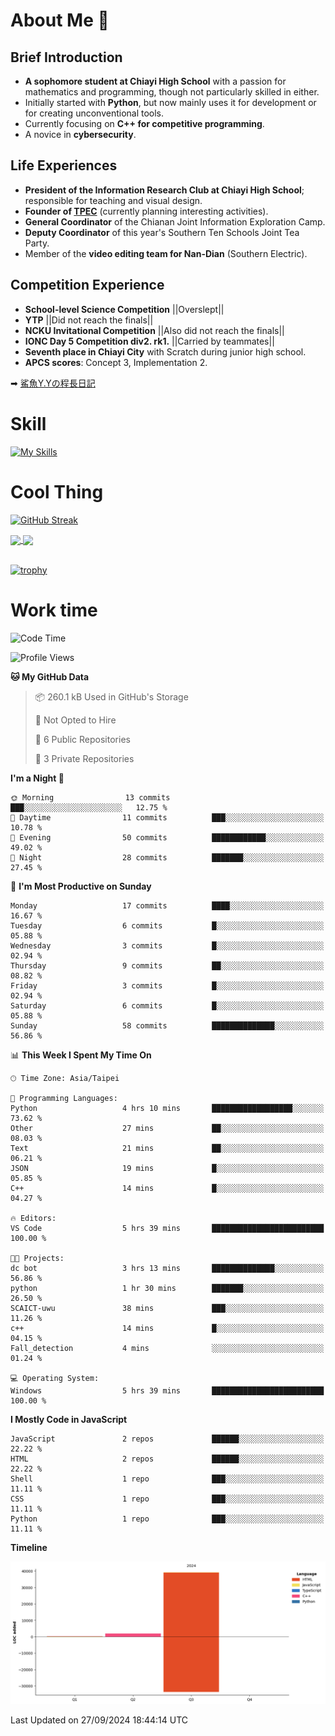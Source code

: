 # About Me 👋
## Brief Introduction
- **A sophomore student at Chiayi High School** with a passion for mathematics and programming, though not particularly skilled in either.
- Initially started with **Python**, but now mainly uses it for development or for creating unconventional tools.
- Currently focusing on **C++ for competitive programming**.
- A novice in **cybersecurity**.

## Life Experiences
- **President of the Information Research Club at Chiayi High School**; responsible for teaching and visual design.
- **Founder of [TPEC](https://discord.gg/b3XmEup5Nz)** (currently planning interesting activities).
- **General Coordinator** of the Chianan Joint Information Exploration Camp.
- **Deputy Coordinator** of this year's Southern Ten Schools Joint Tea Party.
- Member of the **video editing team for Nan-Dian** (Southern Electric).

## Competition Experience
- **School-level Science Competition** ||Overslept||
- **YTP** ||Did not reach the finals||
- **NCKU Invitational Competition** ||Also did not reach the finals||
- **IONC Day 5 Competition div2. rk1.** ||Carried by teammates||
- **Seventh place in Chiayi City** with Scratch during junior high school.
- **APCS scores**: Concept 3, Implementation 2.

➡︎ [鯊魚Y.Yの程長日記](https://larryeng.github.io/)

# Skill
[![My Skills](https://skillicons.dev/icons?i=blender,arduino,vscode,visualstudio,pr,github,git,c,cpp,py,html,css,js)](https://skillicons.dev)


# Cool Thing

[![GitHub Streak](https://streak-stats.demolab.com/?user=Larryeng&theme=holi-theme)](https://git.io/streak-stats)

<a href="https://github.com/anuraghazra/github-readme-stats">
  <img height=200 align="center" src="https://github-readme-stats.vercel.app/api?username=Larryeng&theme=github_dark&rank_icon=github" />
</a>
<a href="https://github.com/anuraghazra/convoychat">
  <img height=200 align="center" src="https://github-readme-stats.vercel.app/api/top-langs?username=Larryeng&layout=compact&langs_count=8&card_width=320&theme=github_dark" />
</a>

<br>

<br>

[![trophy](https://github-profile-trophy.vercel.app/?username=Larryeng&theme=darkhub)](https://github.com/ryo-ma/github-profile-trophy)
# Work time
<!--START_SECTION:waka-->
![Code Time](http://img.shields.io/badge/Code%20Time-248%20hrs%2044%20mins-blue)

![Profile Views](http://img.shields.io/badge/Profile%20Views-0-blue)

**🐱 My GitHub Data** 

> 📦 260.1 kB Used in GitHub's Storage 
 > 
> 🚫 Not Opted to Hire
 > 
> 📜 6 Public Repositories 
 > 
> 🔑 3 Private Repositories 
 > 
**I'm a Night 🦉** 

```text
🌞 Morning                13 commits          ███░░░░░░░░░░░░░░░░░░░░░░   12.75 % 
🌆 Daytime                11 commits          ███░░░░░░░░░░░░░░░░░░░░░░   10.78 % 
🌃 Evening                50 commits          ████████████░░░░░░░░░░░░░   49.02 % 
🌙 Night                  28 commits          ███████░░░░░░░░░░░░░░░░░░   27.45 % 
```
📅 **I'm Most Productive on Sunday** 

```text
Monday                   17 commits          ████░░░░░░░░░░░░░░░░░░░░░   16.67 % 
Tuesday                  6 commits           █░░░░░░░░░░░░░░░░░░░░░░░░   05.88 % 
Wednesday                3 commits           █░░░░░░░░░░░░░░░░░░░░░░░░   02.94 % 
Thursday                 9 commits           ██░░░░░░░░░░░░░░░░░░░░░░░   08.82 % 
Friday                   3 commits           █░░░░░░░░░░░░░░░░░░░░░░░░   02.94 % 
Saturday                 6 commits           █░░░░░░░░░░░░░░░░░░░░░░░░   05.88 % 
Sunday                   58 commits          ██████████████░░░░░░░░░░░   56.86 % 
```


📊 **This Week I Spent My Time On** 

```text
🕑︎ Time Zone: Asia/Taipei

💬 Programming Languages: 
Python                   4 hrs 10 mins       ██████████████████░░░░░░░   73.62 % 
Other                    27 mins             ██░░░░░░░░░░░░░░░░░░░░░░░   08.03 % 
Text                     21 mins             ██░░░░░░░░░░░░░░░░░░░░░░░   06.21 % 
JSON                     19 mins             █░░░░░░░░░░░░░░░░░░░░░░░░   05.85 % 
C++                      14 mins             █░░░░░░░░░░░░░░░░░░░░░░░░   04.27 % 

🔥 Editors: 
VS Code                  5 hrs 39 mins       █████████████████████████   100.00 % 

🐱‍💻 Projects: 
dc bot                   3 hrs 13 mins       ██████████████░░░░░░░░░░░   56.86 % 
python                   1 hr 30 mins        ███████░░░░░░░░░░░░░░░░░░   26.50 % 
SCAICT-uwu               38 mins             ███░░░░░░░░░░░░░░░░░░░░░░   11.26 % 
c++                      14 mins             █░░░░░░░░░░░░░░░░░░░░░░░░   04.15 % 
Fall_detection           4 mins              ░░░░░░░░░░░░░░░░░░░░░░░░░   01.24 % 

💻 Operating System: 
Windows                  5 hrs 39 mins       █████████████████████████   100.00 % 
```

**I Mostly Code in JavaScript** 

```text
JavaScript               2 repos             ██████░░░░░░░░░░░░░░░░░░░   22.22 % 
HTML                     2 repos             ██████░░░░░░░░░░░░░░░░░░░   22.22 % 
Shell                    1 repo              ███░░░░░░░░░░░░░░░░░░░░░░   11.11 % 
CSS                      1 repo              ███░░░░░░░░░░░░░░░░░░░░░░   11.11 % 
Python                   1 repo              ███░░░░░░░░░░░░░░░░░░░░░░   11.11 % 
```



**Timeline**

![Lines of Code chart](https://raw.githubusercontent.com/Larryeng/Larryeng/main/assets/bar_graph.png)


 Last Updated on 27/09/2024 18:44:14 UTC
<!--END_SECTION:waka-->
